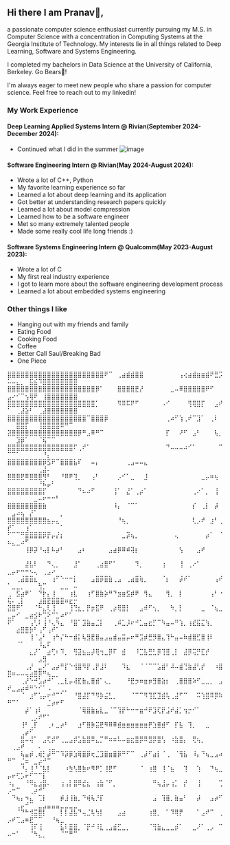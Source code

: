 ## Hi there I am Pranav👋,
a passionate computer science enthusiast currently pursuing my M.S. in Computer Science with a concentration in Computing Systems at the Georgia Institute of Technology. My interests lie in all things related to Deep Learning, Software and Systems Engineering.

I completed my bachelors in Data Science at the University of California, Berkeley.
Go Bears🐻!

I'm always eager to meet new people who share a passion for computer science. Feel free to reach out to my linkedin!

### My Work Experience
#### Deep Learning Applied Systems Intern @ Rivian(September 2024-December 2024):
- Continued what I did in the summer
![image](https://github.com/user-attachments/assets/2f507d68-3384-4c7b-abb5-980d82ad9955)


#### Software Engineering Intern @ Rivian(May 2024-August 2024):
- Wrote a lot of C++, Python
- My favorite learning experience so far
- Learned a lot about deep learning and its application
- Got better at understanding research papers quickly
- Learned a lot about model compression
- Learned how to be a software engineer
- Met so many extremely talented people
- Made some really cool life long friends :)

#### Software Systems Engineering Intern @ Qualcomm(May 2023-August 2023):
- Wrote a lot of C
- My first real industry experience
- I got to learn more about the software engineering development process
- Learned a lot about embedded systems engineering


### Other things I like
- Hanging out with my friends and family
- Eating Food
- Cooking Food
- Coffee
- Better Call Saul/Breaking Bad
- One Piece

⣿⣿⣿⣿⣿⣿⣿⣿⣿⣿⣿⣿⣿⣿⣿⣿⣿⣿⣿⣿⣿⣿⠟⠉⠀⢀⣴⣾⣾⣿⣿⠀⠀⠀⠀⠀⠀⠀⠀⢠⢔⣴⣾⣶⣶⣾⠟⣛⡩⠥⠤⣄⡀⠀⣯⣮⠹⣿⣿⣿⣿⣿⣿⣿⣿
⣿⣿⣿⣿⣿⣿⣿⣿⣿⣿⣿⣿⣿⣿⣿⣿⣿⣿⣿⣿⡿⠁⠀⠀⠀⣿⣿⣿⣿⣟⡜⠀⠀⠀⠀⠀⠀⣀⠤⠿⣿⣿⣿⣿⣿⠟⠋⠀⠀⣠⠔⠊⠉⢢⢿⠟⠀⢸⣿⣿⣿⣿⣿⣿⣿
⣿⣿⣿⣿⣿⣿⣿⣿⣿⣿⣿⣿⣿⣿⣿⣿⣿⣿⣿⣿⡁⠀⠀⠀⠀⠻⠿⠯⠟⠋⠀⠀⠀⠀⠀⠠⠊⠀⠀⠀⠀⢻⢿⣿⡏⠀⠀⣠⠞⠁⠀⢀⣼⣵⠃⠀⢀⣼⣿⣿⣿⣿⣿⣿⣿
⣿⣿⣿⣿⣿⣿⣿⣿⣿⣿⣿⣿⣿⣿⣿⣿⣿⣿⠉⣿⣿⣿⡿⠀⠀⠀⠀⠀⠀⠀⠀⠀⠀⠀⠀⠀⢀⠴⠋⢱⢀⠞⠉⣹⠁⠀⢀⠇⠀⠀⠀⣿⣿⡏⠀⠀⢸⣿⣿⣿⣿⠿⠛⠉⠀
⣽⣿⣿⣿⣿⣿⣿⣿⣿⣿⣿⣿⣿⣿⣿⣿⡿⠛⣠⠿⠛⠉⠀⠀⠀⠀⠀⠀⠀⠀⠀⠀⠀⠀⠀⠀⡏⠀⠀⠜⠋⠀⣠⠃⠀⠀⠀⢧⡀⠀⠀⣹⡿⠁⠀⠀⠈⢯⠉⠉⠀⠀⠀⠀⠀
⣿⣿⣿⣿⣿⣿⣿⣿⣿⣿⣿⣿⣿⣿⣿⠏⢀⠞⠁⠀⠀⠀⠀⠀⠀⠀⠀⠀⠀⠀⠀⠀⠀⠀⠀⠀⠙⠤⠤⠤⠴⠊⠁⠀⠀⠀⠀⠀⠉⠉⠉⠁⠀⠀⠀⠀⠀⠘⡄⠀⠀⠀⠀⠀⠀
⣿⣿⣿⣿⣿⣿⣿⣿⡿⣫⠟⠉⣿⣿⣿⣧⠏⠀⠀⠤⡄⠀⠀⠀⠀⠀⠀⢀⣠⠤⠤⣄⠀⠀⠀⠀⠀⠀⠀⠀⠀⠀⠀⠀⠀⠀⠀⠀⠀⠀⠀⠀⠀⠀⠀⠀⢀⣼⠄⠀⠀⠀⠀⠀⠀
⣿⣿⣿⣟⠿⣿⣿⣿⢻⠃⠀⠀⠘⠿⠟⢹⡀⠀⠀⢠⠃⠀⠀⠀⠀⡠⠊⠁⣀⠀⠀⣸⠀⠀⠀⠀⠀⠀⠀⠀⠀⠀⠀⠀⣀⡤⠶⢦⠀⠀⠀⠀⠀⠀⠀⠀⠘⠧⡤⠃⠀⠀⠀⠀⠀
⣿⣿⣿⣿⣿⣿⣿⣿⡏⠀⠀⠀⠀⠀⠀⠀⠙⠦⠴⠋⠀⠀⠀⠀⢸⠁⠀⣜⠁⢀⡴⠁⠀⠀⠀⠀⠀⠀⠀⠀⠀⠀⢀⠔⠁⡀⠀⢸⠀⠀⠀⠀⠀⠀⠀⣀⠤⠖⠒⠒⠃⠀⠀⠀⠀
⣿⣿⣿⣿⣿⣿⣿⣿⣷⠀⠀⠀⠀⠀⠀⠀⠀⠀⠀⠀⠀⠀⠀⠀⠸⡄⠀⠈⠉⠁⠀⠀⠀⠀⠀⠀⠀⠀⠀⠀⠀⠀⡎⠀⢀⡇⠀⡼⠀⠀⣠⠴⢦⠀⡜⠁⠀⠀⠀⠀⠀⡀⠀⠀⠀
⣿⣿⣿⣿⣿⣿⣿⣿⣿⣦⡤⣄⠀⠀⠀⠀⠀⠀⠀⠀⠀⠀⠀⠀⠀⠘⢦⡀⠀⠀⠀⠀⠀⠀⠀⠀⠀⠀⠀⠀⠀⠀⢇⡠⠞⠀⣰⠃⢀⡞⠁⠀⠀⢰⠁⠀⠀⠀⠀⠀⠀⠁⠀⠀⠀
⠋⠉⠉⠛⣿⣿⣿⣿⡿⡟⡤⡜⡆⠀⠀⠀⠀⠀⠀⠀⠀⠀⠀⠀⠀⠀⣀⡽⢦⡀⠀⠀⠀⠀⠀⠀⠀⠀⢄⠀⠀⠀⠀⠀⠀⡴⠁⠀⠈⠦⣄⣀⠴⠋⠀⠀⠀⠀⠀⠀⠀⠀⠀⠀⠀
⠀⠀⠀⠀⢸⡿⡽⠘⢤⡇⠧⡴⠃⠀⠀⠀⣠⠆⠀⠀⠀⠀⠀⣠⣴⡿⠿⠾⢽⡆⠀⠀⠀⠀⠀⠀⠀⠀⠀⢣⠀⠀⠀⣠⠞⠀⠀⠀⠀⠀⠀⠀⠀⠀⠀⠀⠀⠀⠀⠀⠀⠀⠀⠀⠀
⠀⠀⠀⠀⣼⣧⠇⠀⠀⠙⢄⡀⠀⠀⠀⣸⠁⠀⠀⠀⢀⣴⣿⠋⠁⠀⠀⠀⠀⠹⡀⠀⠀⠀⠀⢰⠀⠀⠀⢸⠀⢀⠔⠁⠀⠀⠀⠀⠀⣀⡤⠖⠒⠒⠢⢄⠀⢀⣠⠔⠀⠀⠀⠀⠀
⠀⠀⢀⣼⣿⣿⣆⠀⠀⠀⢰⠋⠑⠒⠒⡇⠀⠀⠀⣠⣿⡿⣿⣷⢀⣠⠀⢀⣴⣿⢷⡀⠀⠀⠀⠈⡆⠀⠀⡼⠞⠁⠀⠀⠀⠀⠀⢠⠞⠁⣀⣀⡀⠀⠀⠀⢳⡉⠀⠀⠀⣀⣀⠀⠤
⢀⠀⣫⣴⠟⠁⠀⠙⡗⡄⢸⠀⠀⠀⢰⣇⠀⠀⢰⠋⣿⣷⡵⠛⠙⣲⣶⣫⡾⠟⠀⢻⣄⠀⠀⠀⢻⡀⠀⡇⠀⠀⠀⠀⠀⠀⢠⠃⠐⢯⠄⢀⡇⠀⠀⠀⣰⣿⣟⣿⣿⣿⠶⣖⡒
⣽⣿⠟⠁⠀⠀⠈⠓⣄⢇⢸⠀⠀⠀⢸⢙⣆⡀⡟⡶⣯⠟⠀⢀⡴⢿⣿⡇⠀⠀⣠⠾⠋⢢⡀⠀⠀⠳⡀⡇⠀⠀⠀⠀⣀⠀⠈⢦⣀⣀⡤⠊⠀⣀⣴⣪⠗⢉⠕⠉⣁⠴⠋⠁⠀
⠟⠁⠀⠀⠀⢠⢃⠇⢸⠘⢄⠳⣄⠀⠘⣿⠁⣹⣷⣤⣈⡇⠀⠀⢀⠾⣁⡸⠖⠚⣁⣤⣖⡋⠉⠳⣤⠤⠛⢱⡀⢰⣞⣯⣍⢳⡀⠀⠀⠀⠀⣴⣿⣿⡷⠃⢠⠋⢠⠞⠁⠀⠀⠀⠀
⠀⠀⠀⠀⠀⢸⠈⣠⠃⠀⢰⠓⡌⠓⠒⣾⡅⢧⣻⣟⣿⣤⣠⣤⣾⣤⣭⡤⠖⠛⣩⡾⣛⡻⣿⣄⢹⠓⣤⠤⠷⣾⣿⣋⣿⢸⠇⠀⠀⠀⠀⠈⠁⠀⠀⠀⠸⣄⠏⠀⠀⠀⠀⠀⠀
⠀⠀⠀⠀⠀⣄⡜⠁⠀⣴⢋⠆⠹⡀⠀⢻⣽⣦⣤⡼⢿⢲⣀⡿⠏⠀⣾⠀⠀⠸⣉⣧⣛⣃⡿⢹⣿⢀⡇⠀⣼⡿⢭⡛⣏⡞⠀⠀⠀⠀⠀⠀⠀⠀⠀⠀⣠⣻⠀⠀⠀⠀⠀⠀⠀
⠀⠀⠀⠀⢀⡜⠀⣀⠜⠁⣠⡴⠛⡏⠑⢺⣿⠻⡟⢀⡟⣸⠇⠀⠀⠀⠹⣆⠀⠀⠈⠈⠉⠉⣡⣾⠃⠼⠤⣾⢙⣷⣼⢃⡞⠀⠀⠰⣿⣿⠶⠤⠤⢤⣴⣿⡿⠛⢦⣀⡀⠀⠀⠀⠀
⠀⠀⠀⢀⡜⠑⠚⣡⡴⠚⠁⢀⣀⣇⡤⢼⣏⣷⣄⣿⣾⠁⢄⡀⠀⠀⠀⠘⣟⡲⠶⣶⡶⣻⣿⣵⡆⠀⢀⣿⣿⣿⠵⠋⣀⣀⡀⠀⣠⠞⣀⣠⡴⠾⠛⠑⠊⠁⠠⠀⠀⢀⡀⠀⠀
⠀⠀⠀⠈⠀⣰⠋⢡⡤⠖⠚⠉⠁⠀⠀⠘⣿⣼⡏⠙⠻⡷⣬⣃⡀⠀⠀⠀⠈⠉⠉⠻⢹⣏⣹⣾⢧⢀⣼⠋⠉⠀⠀⠭⢱⣿⠿⡿⠷⠛⠉⠁⠀⠀⠀⠀⠀⠀⣈⡴⠖⠋⠀⠀⠀
⠀⠀⠀⠀⡼⠁⢰⠇⠀⠀⠀⠀⠀⠀⠀⠀⠈⢿⣿⣷⣦⣇⣀⠈⠉⢹⡟⠓⠒⠒⣶⠚⠟⣹⢏⡟⣨⠞⣼⡁⢲⡒⠊⠁⠀⠀⠀⠀⠀⠀⠀⠀⠀⠀⢀⡠⠞⠋⠁⠀⠀⠀⠀⠀⠀
⠀⠀⠀⢸⠃⢀⡏⠀⠀⢀⠆⣀⡴⠃⠀⠀⣰⠋⣿⡷⣭⣟⠻⠿⠿⣾⣶⣶⣶⣶⣶⣶⡟⣱⣿⣾⠋⠀⡏⣧⠀⢹⡀⠀⠀⣀⠀⠀⠀⠀⠀⠀⢀⡴⠋⠀⠀⠀⠀⠀⠀⠀⠀⠀⠀
⠀⠀⠀⣿⠤⢼⠁⠀⣠⢏⡾⠋⢀⣀⣠⡾⣡⣷⣿⠿⣄⡉⠛⠶⠶⠧⠤⣶⣖⣿⡿⠿⣻⡿⣿⢣⠀⠰⣷⣿⡄⠀⢟⢦⡀⠀⠀⠀⠀⠀⢀⣠⠞⠀⠀⠀⠄⠀⢀⣀⠀⠀⠀⠀⠀
⠀⠀⠀⢧⣤⡾⢀⢾⡃⡼⠛⠉⠹⡽⡿⣱⢿⣿⡿⢖⣈⣹⣿⣶⣿⡿⠛⠋⠉⠀⢀⡼⠋⣴⡇⠈⢀⠀⠈⢻⣧⠀⠸⡄⠙⢦⣀⣠⠴⠛⠉⠀⣈⠶⠀⣀⡴⠚⠉⠀⠀⠀⠀⠀⠀
⠀⠀⠀⠘⡄⢸⠘⠈⣧⡇⠀⠀⠀⠰⣳⢣⣿⣷⠖⠻⠟⡁⢸⣟⠋⠀⠀⠀⠀⠀⠈⠀⢰⣿⠀⢸⠈⣦⠀⠀⢹⠀⠀⢱⠀⠀⠙⢦⣀⡤⠖⢋⡡⠖⠋⠉⠉⡇⠀⠀⠀⠀⠀⠀⠀
⠰⡄⠀⠀⠘⠻⣆⣰⣿⠄⠀⠀⢰⢠⡇⣿⠿⣞⣆⠀⢰⣷⠈⠋⡀⠀⠀⠀⠀⠀⠀⠀⠀⠛⢦⣸⡤⢰⡁⠀⡞⠀⠀⢸⠀⠀⠀⠀⢉⡠⠒⠉⠀⠀⢀⡴⠚⠁⠀⠀⠀⠀⠀⠀⠀
⠀⠙⢦⡄⠲⣄⠀⢉⡇⠀⠀⠀⡾⣸⢸⣷⡀⠙⢾⢧⡘⡏⠀⠀⠀⠀⠀⠀⠀⠀⠀⠀⠀⣠⠀⢹⣿⡀⣷⣤⠃⠀⠀⡼⠀⠀⣠⡴⠋⠀⠀⢀⡤⠚⠉⠀⣀⣠⣤⣤⣤⣀⣀⣀⣀
⠀⠀⠈⠙⠓⢺⣭⣿⡇⠀⠀⠀⡇⡇⣼⣧⠙⢤⣈⢧⢳⡇⠀⠀⠀⣠⣴⠀⠀⠀⠀⠀⢰⣿⡀⠀⠁⠹⢿⡟⠀⠀⠀⠁⣠⠞⠉⠀⢀⡠⠞⢉⣠⠶⣟⠉⠉⠀⠀⠘⢦⣀⠀⠀⠀
⠀⠀⠀⠀⠀⢸⠏⢸⠀⠀⠀⠀⣧⠇⣿⣿⡀⠈⡟⠚⠸⣇⢀⣠⣾⣋⣀⡀⠀⠀⠀⠀⠈⢻⣷⣄⣀⣀⡾⠁⠀⠀⣀⠜⠁⢀⡠⠀⠉⠤⠒⠁⠀⠀⠈⠳⣄⡀⠀⠀⠀⠈⠉⠛⠉
